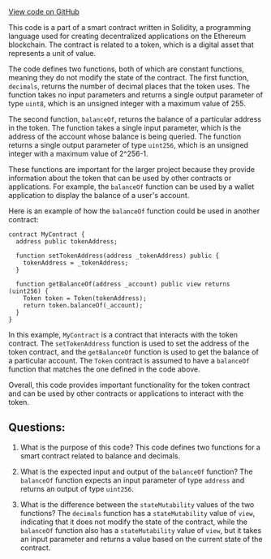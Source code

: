 [View code on GitHub](zoo-labs/zoo/blob/master/zdk/src/abis/ERC20.json)

This code is a part of a smart contract written in Solidity, a programming language used for creating decentralized applications on the Ethereum blockchain. The contract is related to a token, which is a digital asset that represents a unit of value. 

The code defines two functions, both of which are constant functions, meaning they do not modify the state of the contract. The first function, `decimals`, returns the number of decimal places that the token uses. The function takes no input parameters and returns a single output parameter of type `uint8`, which is an unsigned integer with a maximum value of 255. 

The second function, `balanceOf`, returns the balance of a particular address in the token. The function takes a single input parameter, which is the address of the account whose balance is being queried. The function returns a single output parameter of type `uint256`, which is an unsigned integer with a maximum value of 2^256-1. 

These functions are important for the larger project because they provide information about the token that can be used by other contracts or applications. For example, the `balanceOf` function can be used by a wallet application to display the balance of a user's account. 

Here is an example of how the `balanceOf` function could be used in another contract:

```
contract MyContract {
  address public tokenAddress;
  
  function setTokenAddress(address _tokenAddress) public {
    tokenAddress = _tokenAddress;
  }
  
  function getBalanceOf(address _account) public view returns (uint256) {
    Token token = Token(tokenAddress);
    return token.balanceOf(_account);
  }
}
```

In this example, `MyContract` is a contract that interacts with the token contract. The `setTokenAddress` function is used to set the address of the token contract, and the `getBalanceOf` function is used to get the balance of a particular account. The `Token` contract is assumed to have a `balanceOf` function that matches the one defined in the code above. 

Overall, this code provides important functionality for the token contract and can be used by other contracts or applications to interact with the token.
## Questions: 
 1. What is the purpose of this code?
   This code defines two functions for a smart contract related to balance and decimals.

2. What is the expected input and output of the `balanceOf` function?
   The `balanceOf` function expects an input parameter of type `address` and returns an output of type `uint256`.

3. What is the difference between the `stateMutability` values of the two functions?
   The `decimals` function has a `stateMutability` value of `view`, indicating that it does not modify the state of the contract, while the `balanceOf` function also has a `stateMutability` value of `view`, but it takes an input parameter and returns a value based on the current state of the contract.